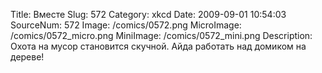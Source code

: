 Title: Вместе 
Slug: 572 
Category: xkcd 
Date: 2009-09-01 10:54:03 
SourceNum: 572 
Image: /comics/0572.png 
MicroImage: /comics/0572_micro.png 
MiniImage: /comics/0572_mini.png 
Description: Охота на мусор становится cкучной. Айда работать над домиком на дереве!  

